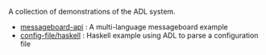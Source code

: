 A collection of demonstrations of the ADL system.

- [messageboard-api][1] : A multi-language messageboard example
- [config-file/haskell][2] : Haskell example using ADL to parse a configuration file

[1]:messageboard-api
[2]:config-file/haskell
